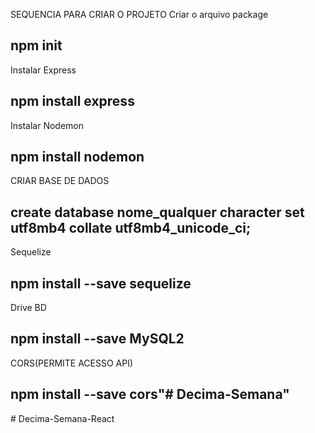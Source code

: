 SEQUENCIA PARA CRIAR O PROJETO
Criar o arquivo package
## npm init

Instalar Express
## npm install express

Instalar Nodemon

## npm install nodemon

CRIAR BASE DE DADOS

## create database nome_qualquer character set utf8mb4 collate utf8mb4_unicode_ci;

Sequelize

## npm install --save sequelize

Drive BD
## npm install --save MySQL2

CORS(PERMITE ACESSO API)

## npm install --save cors"# Decima-Semana" 
#   D e c i m a - S e m a n a - R e a c t  
 